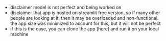 - disclaimer model is not perfect and being worked on
- disclaimer that app is hosted on streamlit free version, so if many other people are looking at it, then it may be overloaded and non-functional. the app size was minimized to account for this, but it will not be perfect
- if this is the case, you can clone the app [here] and run it on your local machine